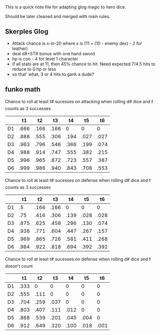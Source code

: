 This is a quick note file for adapting glog magic to hero dice.

Should be later cleaned and merged with main rules.

## Skerples Glog

- Attack chance is x-in-20 where x is (11 + (10 - enemy dex) -  2 for leather)
- deal d8+STR bonus with one hand sword
- hp is con - 4 for level 1 character
- if all stats are at 11, then 45% chance to hit. Need expected 7/4.5 hits to reduce to 0 hp or less
- so that' what, 3 or 4 hits to gank a dude?



## funko math

Chance to roll at least t# sucesses on attacking when rolling d# dice and ❗ counts as 3 successes

|  |  t1 |  t2 |  t3 | t4 | t5 | t6
---|---|---|---|---|---|---
D1  |  .666 |  .166 | .166  | 0 | 0| 0
D2  | .888  |  .555 | .306  | .194 | .027 | .027
D3  | .963  | .796  | .546  | .366 | .199 | .074
D4  | .988  | .914  | .747  | .555 | .382 | .215
D5  | .996  | .965  |  .872 | .723 | .557 | .387
D6  | .999  | .986  | .940  | .843 | .708 | .553

Chance to roll at least t# sucesses on defense when rolling d# dice and ❗ counts as 3 successes

|  |  t1 |  t2 |  t3 | t4 | t5 | t6
---|---|---|---|---|---|---
D1  | .5 | .166 | .166 | 0 | 0 | 0 
D2  | .75 | .416 | .306 | .139 | .028 | .028
D3  | .875 | .625 | .458 | .296 | .130 | .074
D4  | .938 | .771 | .604 | .447 | .267 | .157
D5  | .969 | .865 | .726 | .581 | .411 | .268 
D6  | .984 | .922 | .818 | .694 | .392 | .392


Chance to roll at least t# sucesses on defense when rolling d# dice and ❗ doesn't count

|  |  t1 |  t2 |  t3 | t4 | t5 | t6
---|---|---|---|---|---|---
D1  | .333 | 0 | 0 | 0 | 0 | 0 
D2  | .555 | .111 | 0 | 0 | 0 | 0
D3  | .704 | .259 | .037 | 0 | 0 | 0 
D4  | .803 | .407 | .111 | .012 | 0 | 0
D5  | .868 | .539 | .201 | .045 | .004 | 0  
D6  | .912 | .649 | .320 | .100 | .018 | .001 










